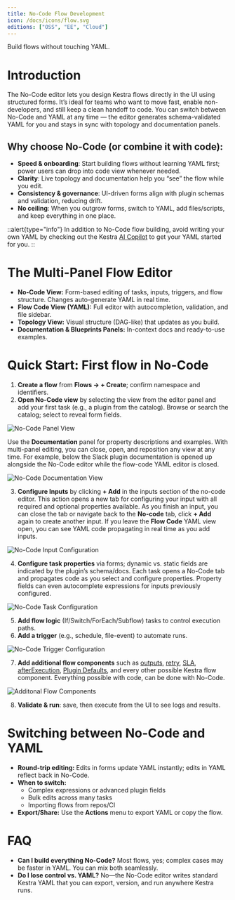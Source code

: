 ```yaml
---
title: No-Code Flow Development
icon: /docs/icons/flow.svg
editions: ["OSS", "EE", "Cloud"]
---
```


Build flows without touching YAML.

# Introduction

The No-Code editor lets you design Kestra flows directly in the UI using structured forms. It’s ideal for teams who want to move fast, enable non-developers, and still keep a clean handoff to code. You can switch between No-Code and YAML at any time — the editor generates schema-validated YAML for you and stays in sync with topology and documentation panels.

## Why choose No-Code (or combine it with code):

- **Speed & onboarding**: Start building flows without learning YAML first; power users can drop into code view whenever needed. 
- **Clarity**: Live topology and documentation help you “see” the flow while you edit. 
- **Consistency & governance**: UI-driven forms align with plugin schemas and validation, reducing drift. 
- **No ceiling**: When you outgrow forms, switch to YAML, add files/scripts, and keep everything in one place.

::alert{type="info"}
In addition to No-Code flow building, avoid writing your own YAML by checking out the Kestra [AI Copilot](../ai-tools/ai-copilot.md) to get your YAML started for you.
::

# The Multi-Panel Flow Editor
- **No-Code View:** Form-based editing of tasks, inputs, triggers, and flow structure. Changes auto-generate YAML in real time.
- **Flow Code View (YAML):** Full editor with autocompletion, validation, and file sidebar.
- **Topology View:** Visual structure (DAG-like) that updates as you build.
- **Documentation & Blueprints Panels:** In-context docs and ready-to-use examples.

# Quick Start: First flow in No-Code
1. **Create a flow** from **Flows → + Create**; confirm namespace and identifiers.
2. **Open No-Code view** by selecting the view from the editor panel and add your first task (e.g., a plugin from the catalog). Browse or search the catalog; select to reveal form fields.

![No-Code Panel View](/docs/no-code/no-code-flow-panel.png)

Use the **Documentation** panel for property descriptions and examples. With multi-panel editing, you can close, open, and reposition any view at any time. For example, below the Slack plugin documentation is opened up alongside the No-Code editor while the flow-code YAML editor is closed.

![No-Code Documentation View](/docs/no-code/multi-panel.png)

3. **Configure Inputs** by clicking **+ Add** in the inputs section of the no-code editor. This action opens a new tab for configuring your input with all required and optional properties available. As you finish an input, you can close the tab or navigate back to the **No-code** tab, click **+ Add** again to create another input. If you leave the **Flow Code** YAML view open, you can see YAML code propagating in real time as you add inputs.

![No-Code Input Configuration](/docs/no-code/no-code-inputs.png)

4. **Configure task properties** via forms; dynamic vs. static fields are indicated by the plugin’s schema/docs. Each task opens a No-Code tab and propagates code as you select and configure properties. Property fields can even autocomplete expressions for inputs previously configured.

![No-Code Task Configuration](/docs/no-code/no-code-tasks.png)

5. **Add flow logic** (If/Switch/ForEach/Subflow) tasks to control execution paths.
6. **Add a trigger** (e.g., schedule, file-event) to automate runs.

![No-Code Trigger Configuration](/docs/no-code/no-code-trigger.png)

7. **Add additional flow components** such as [outputs](../04.workflow-components/06.outputs.md), [retry](../04.workflow-components/12.retries.md), [SLA](../04.workflow-components/18.sla.md), [afterExecution](../04.workflow-components/20.afterexecution.md), [Plugin Defaults](../04.workflow-components/09.plugin-defaults.md), and every other possible Kestra flow component. Everything possible with code, can be done with No-Code.

![Additonal Flow Components](/docs/no-code/additional-components.png)

8. **Validate & run**: save, then execute from the UI to see logs and results.

# Switching between No-Code and YAML
- **Round-trip editing:** Edits in forms update YAML instantly; edits in YAML reflect back in No-Code.
- **When to switch:**
  - Complex expressions or advanced plugin fields
  - Bulk edits across many tasks
  - Importing flows from repos/CI
- **Export/Share:** Use the **Actions** menu to export YAML or copy the flow.

# FAQ
- **Can I build everything No-Code?** Most flows, yes; complex cases may be faster in YAML. You can mix both seamlessly.
- **Do I lose control vs. YAML?** No—the No-Code editor writes standard Kestra YAML that you can export, version, and run anywhere Kestra runs.
